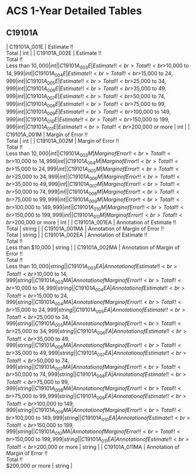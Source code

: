 # ACS 1-Year Detailed Tables

## C19101A

| C19101A_001E | Estimate !!<br>Total | int |
| C19101A_002E | Estimate !!<br>Total !!<br>Less than $10,000 | int |
| C19101A_003E | Estimate !!<br>Total !!<br>$10,000 to $14,999 | int |
| C19101A_004E | Estimate !!<br>Total !!<br>$15,000 to $24,999 | int |
| C19101A_005E | Estimate !!<br>Total !!<br>$25,000 to $34,999 | int |
| C19101A_006E | Estimate !!<br>Total !!<br>$35,000 to $49,999 | int |
| C19101A_007E | Estimate !!<br>Total !!<br>$50,000 to $74,999 | int |
| C19101A_008E | Estimate !!<br>Total !!<br>$75,000 to $99,999 | int |
| C19101A_009E | Estimate !!<br>Total !!<br>$100,000 to $149,999 | int |
| C19101A_010E | Estimate !!<br>Total !!<br>$150,000 to $199,999 | int |
| C19101A_011E | Estimate !!<br>Total !!<br>$200,000 or more | int |
| C19101A_001M | Margin of Error !!<br>Total | int |
| C19101A_002M | Margin of Error !!<br>Total !!<br>Less than $10,000 | int |
| C19101A_003M | Margin of Error !!<br>Total !!<br>$10,000 to $14,999 | int |
| C19101A_004M | Margin of Error !!<br>Total !!<br>$15,000 to $24,999 | int |
| C19101A_005M | Margin of Error !!<br>Total !!<br>$25,000 to $34,999 | int |
| C19101A_006M | Margin of Error !!<br>Total !!<br>$35,000 to $49,999 | int |
| C19101A_007M | Margin of Error !!<br>Total !!<br>$50,000 to $74,999 | int |
| C19101A_008M | Margin of Error !!<br>Total !!<br>$75,000 to $99,999 | int |
| C19101A_009M | Margin of Error !!<br>Total !!<br>$100,000 to $149,999 | int |
| C19101A_010M | Margin of Error !!<br>Total !!<br>$150,000 to $199,999 | int |
| C19101A_011M | Margin of Error !!<br>Total !!<br>$200,000 or more | int |
| C19101A_001EA | Annotation of Estimate !!<br>Total | string |
| C19101A_001MA | Annotation of Margin of Error !!<br>Total | string |
| C19101A_002EA | Annotation of Estimate !!<br>Total !!<br>Less than $10,000 | string |
| C19101A_002MA | Annotation of Margin of Error !!<br>Total !!<br>Less than $10,000 | string |
| C19101A_003EA | Annotation of Estimate !!<br>Total !!<br>$10,000 to $14,999 | string |
| C19101A_003MA | Annotation of Margin of Error !!<br>Total !!<br>$10,000 to $14,999 | string |
| C19101A_004EA | Annotation of Estimate !!<br>Total !!<br>$15,000 to $24,999 | string |
| C19101A_004MA | Annotation of Margin of Error !!<br>Total !!<br>$15,000 to $24,999 | string |
| C19101A_005EA | Annotation of Estimate !!<br>Total !!<br>$25,000 to $34,999 | string |
| C19101A_005MA | Annotation of Margin of Error !!<br>Total !!<br>$25,000 to $34,999 | string |
| C19101A_006EA | Annotation of Estimate !!<br>Total !!<br>$35,000 to $49,999 | string |
| C19101A_006MA | Annotation of Margin of Error !!<br>Total !!<br>$35,000 to $49,999 | string |
| C19101A_007EA | Annotation of Estimate !!<br>Total !!<br>$50,000 to $74,999 | string |
| C19101A_007MA | Annotation of Margin of Error !!<br>Total !!<br>$50,000 to $74,999 | string |
| C19101A_008EA | Annotation of Estimate !!<br>Total !!<br>$75,000 to $99,999 | string |
| C19101A_008MA | Annotation of Margin of Error !!<br>Total !!<br>$75,000 to $99,999 | string |
| C19101A_009EA | Annotation of Estimate !!<br>Total !!<br>$100,000 to $149,999 | string |
| C19101A_009MA | Annotation of Margin of Error !!<br>Total !!<br>$100,000 to $149,999 | string |
| C19101A_010EA | Annotation of Estimate !!<br>Total !!<br>$150,000 to $199,999 | string |
| C19101A_010MA | Annotation of Margin of Error !!<br>Total !!<br>$150,000 to $199,999 | string |
| C19101A_011EA | Annotation of Estimate !!<br>Total !!<br>$200,000 or more | string |
| C19101A_011MA | Annotation of Margin of Error !!<br>Total !!<br>$200,000 or more | string |

